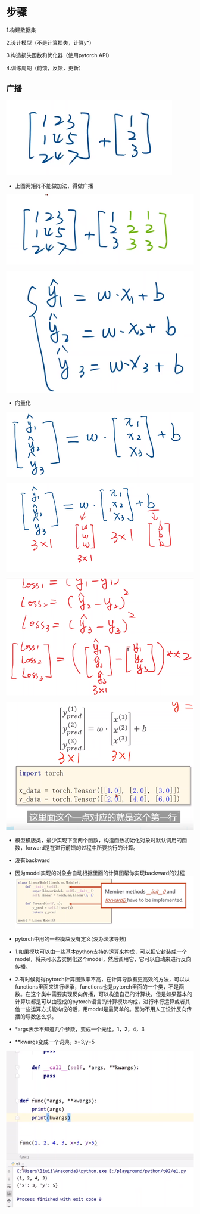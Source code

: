# 步骤

1.构建数据集

2.设计模型（不是计算损失，计算y^）

3.构造损失函数和优化器（使用pytorch API）

4.训练周期（前馈，反馈，更新）

## 广播
![alt text](image.png)

- 上图两矩阵不能做加法，得做广播

![alt text](image-1.png)

![alt text](image-2.png)

- 向量化

![alt text](image-3.png)

![alt text](image-4.png)

![alt text](image-5.png)

![alt text](image-6.png)

- 模型模版类，最少实现下面两个函数，构造函数初始化对象时默认调用的函数，forward是在进行前馈的过程中所要执行的计算。
- 没有backward
- 因为model实现的对象会自动根据里面的计算图帮你实现backward的过程
![alt text](image-7.png)

- pytorch中用的一些模块没有定义(没办法求导数)
- 1.如果模块可以由一些基本python支持的运算来构成，可以把它封装成一个model，将来可以去实例化这个model，然后调用它，它可以自动来进行反向传播。
- 2.有时候觉得pytorch计算图效率不高，在计算导数有更高效的方法，可以从functions里面来进行继承，functions也是pytorch里面的一个类，不是函数。在这个类中需要实现反向传播，可以构造自己的计算块，但是如果基本的计算块都是可以由现成的pytorch语言的计算模块构成，进行串行运算或者其他一些运算方式能构成的话，用model是最简单的。因为不用人工设计反向传播的导数怎么求。

- *args表示不知道几个参数，变成一个元组。1，2，4，3
- **kwargs变成一个词典。x=3,y=5

![alt text](image-9.png)